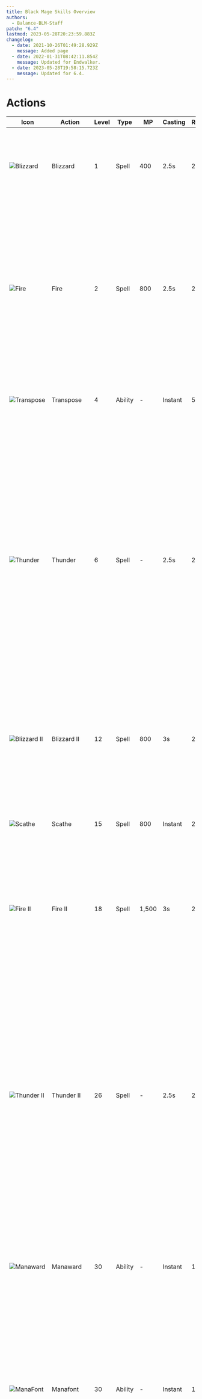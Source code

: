 ```yaml
---
title: Black Mage Skills Overview
authors:
  - Balance-BLM-Staff
patch: "6.4"
lastmod: 2023-05-28T20:23:59.883Z
changelog:
  - date: 2021-10-26T01:49:28.929Z
    message: Added page
  - date: 2022-01-31T08:42:11.854Z
    message: Updated for Endwalker.
  - date: 2023-05-28T19:58:15.723Z
    message: Updated for 6.4.
---
```

# Actions

| Icon                                                                  | Action                 | Level | Type    | MP    | Casting | Recast | Description                                                                                                                                                                                                                                                                                                                                                                                                                                                                               |
| --------------------------------------------------------------------- | ---------------------- | ----- | ------- | ----- | ------- | ------ | ----------------------------------------------------------------------------------------------------------------------------------------------------------------------------------------------------------------------------------------------------------------------------------------------------------------------------------------------------------------------------------------------------------------------------------------------------------------------------------------- |
| ![Blizzard](https://xivapi.com//i//000000//000454_hr1.png)            | Blizzard               | 1     | Spell   | 400   | 2.5s    | 2.5s   | Deals ice damage with a potency of 180.<br>Additional Effect: Grants Umbral Ice or Removes Astral Fire.<br>Duration:15s.                                                                                                                                                                                                                                                                                                                                                                  |
| ![Fire](https://xivapi.com/i/000000/000451_hr1.png)                   | Fire                   | 2     | Spell   | 800   | 2.5s    | 2.5s   | Deals fire damage with a potency of 180.<br>Additional Effect: Grants Astral Fire or removes Umbral Ice<br>Duration: 15s<br>Additional Effect: 40% chance to grant Firestarter<br>Firestarter Effect: Next Fire III will cost no MP and have no cast time<br>Duration: 30s.                                                                                                                                                                                                               |
| ![Transpose](https://xivapi.com/i/000000/000466_hr1.png)              | Transpose              | 4     | Ability | \-    | Instant | 5s     | Swaps Astral Fire with a single Umbral Ice or Umbral Ice with a single Astral Fire.                                                                                                                                                                                                                                                                                                                                                                                                       |
| ![Thunder](https://xivapi.com/i/000000/000457_hr1.png)                | Thunder                | 6     | Spell   | \-    | 2.5s    | 2.5s   | Deals lightning damage with a potency of 120.<br> Additional Effect: Deals lightning damage over time with a potency of 40 for 24s.<br>Can only be cast while under the effect of Thunderhead, granted when gaining Astral Fire or Umbral Ice from an unaspected state, or changing between their influences.<br>Thunderhead Duration: 30s<br>Only one Thunder spell-induced damage over time effect per caster can be inflicted upon a single target.                                    |
| ![Blizzard II](https://xivapi.com/i/002000/002668_hr1.png)            | Blizzard II            | 12    | Spell   | 800   | 3s      | 2.5s   | Deals ice damage with a potency of 80 to target and all enemies nearby it.<br>Additional Effect: Grants Umbral Ice III and removes Astral Fire<br>Duration:15s.                                                                                                                                                                                                                                                                                                                           |
| ![Scathe](https://xivapi.com/i/000000/000462_hr1.png)                 | Scathe                 | 15    | Spell   | 800   | Instant | 2.5s   | Deals unaspected damage with a potency of 100.<br>Additional Effect: 20% chance potency will double.                                                                                                                                                                                                                                                                                                                                                                                      |
| ![Fire II](https://xivapi.com/i/000000/000452_hr1.png)                | Fire II                | 18    | Spell   | 1,500 | 3s      | 2.5s   | Deals fire damage with a potency of 80 to target and all enemies nearby it.<br>Additional Effect: Grants Astral Fire III and removes Umbral Ice<br>Duration: 15s                                                                                                                                                                                                                                                                                                                          |
| ![Thunder II](https://xivapi.com/i/000000/000459_hr1.png)             | Thunder II             | 26    | Spell   | \-    | 2.5s    | 2.5s   | Deals lightning damage with a potency of 60 to target and all enemies near it. <br> Additional Effect: Deals Lightning damage over time with a potency of 30 for 18s.<br>Can only be cast while under the effect of Thunderhead, granted when gaining Astral Fire or Umbral Ice from an unaspected state, or changing between their influences.<br>Thunderhead Duration: 30s<br>Only one Thunder spell-induced damage over time effect per caster can be inflicted upon a single target.  |
| ![Manaward](https://xivapi.com/i/000000/000463_hr1.png)               | Manaward               | 30    | Ability | \-    | Instant | 120s   | Creates a barrier that nullifies damage totaling up to 30% of maximum HP.<br>Duration: 20s.                                                                                                                                                                                                                                                                                                                                                                                               |
| ![ManaFont](https://xivapi.com/i/002000/002651_hr1.png)               | Manafont               | 30    | Ability | \-    | Instant | 120s   | Fully restores MP.<br>Additional Effect: Grants Astral Fire III<br>Duration: 15s<br>Additional Effect: Grants 3 Umbral Hearts<br>Umbral Heart Bonus: Nullifies Astral Fire's MP cost increase for fire spells<br>Additional Effect: Grants Paradox<br>Can only be executed while under the effect of Astral Fire.                                                                                                                                                                         |
| ![Fire III](https://xivapi.com/i/000000/000453_hr1.png)               | Fire III               | 35    | Spell   | 2,000 | 3.5s    | 2.5s   | Deals fire damage with a potency of 280.<br>Additional Effect: Grants Astral Fire III and remove Umbral Ice<br>Duration:15s                                                                                                                                                                                                                                                                                                                                                               |
| ![Blizzard III](https://xivapi.com/i/000000/000456_hr1.png)           | Blizzard III           | 35    | Spell   | 800   | 3.5s    | 2.5s   | Deals ice damage with a potency of 280.<br>Additional Effect: Grants Umbral Ice III and removes Astral Fire<b>Duration: 15s                                                                                                                                                                                                                                                                                                                                                               |
| ![Freeze](https://xivapi.com/i/002000/002653_hr1.png)                 | Freeze                 | 40    | Spell   | 1,000 | 2.5s    | 2.5s   | Deals ice damage with a potency of 120 to target and all enemies near it.<br>Additional Effect: Grants 3 Umbral Hearts<br>Umbral Heart Bonus: Nullifies Astral Fire's MP cost increase for Fire spells and reduces MP cost for Flare by one-third<br>Can only be executed while under the effect of Umbral Ice.                                                                                                                                                                           |
| ![Thunder III](https://xivapi.com/i/000000/000459_hr1.png)            | Thunder III            | 45    | Spell   | \-    | 2.5s    | 2.5s   | Deals lightning damage with a potency of 160. <br> Additional Effect: Deals lightning damage over time with a potency of 45 for 27s.<br>Can only be cast while under the effect of Thunderhead, granted when gaining Astral Fire or Umbral Ice from an unaspected state, or changing between their influences.<br>Thunderhead Duration: 30s<br>Only one Thunder spell-induced damage over time effect per caster can be inflicted upon a single target.                                   |
| ![Aetherial Manipulation](https://xivapi.com/i/000000/000467_hr1.png) | Aetherial Manipulation | 50    | Ability | \-    | Instant | 10s    | Rush to a target party member's side. <br>Unable to cast if bound.                                                                                                                                                                                                                                                                                                                                                                                                                        |
| ![Flare](https://xivapi.com/i/002000/002652_hr1.png)                  | Flare                  | 50    | Spell   | All   | 4s      | 2.5s   | Deals fire damage to a target and all enemies near it with a potency of 240 for the first enemy, and 40% less for all remaining enemies.<br>Additional Effect: Grants Astral Fire III<br>Duration:15s<br>Additional Effect: Grants 3 stacks of Astral Soul<br>Effect ends when Astral Fire expires.<br>Can only be executed while under the effect of Astral Fire.                                                                                                                        |
| ![Ley Lines](https://xivapi.com/i/002000/002656_hr1.png)              | Ley Lines              | 52    | Ability | \-    | Instant | 120s   | Connects with naturally occurring ley lines to create a circle of power which, while standing within it, reduces spell cast time, recast time and auto-attack delay by 15%                                                                                                                                                                                                                                                                                                                |
| ![Blizzard IV](https://xivapi.com/i/002000/002659_hr1.png)            | Blizzard IV            | 58    | Spell   | 800   | 2.5s    | 2.5s   | Deals ice damage with a potency of 310.<br>Additional Effect: Grants 3 Umbral Hearts<br>Umbral Heart Bonus: Nullifies Astral Fire's MP cost increase for Fire spells and reduces MP cost for Flare by one-third<br>Can only be executed while under the effect of Umbral Ice.                                                                                                                                                                                                             |
| ![Fire IV](https://xivapi.com/i/002000/002660_hr1.png)                | Fire IV                | 60    | Spell   | 800   | 2.8s    | 2.5s   | Deals fire damage with a potency of 310.<br>Additioanl Effect: Grants Astral Soul<br>Effect ends when Astral Fire expires.<br>Can only be executed while under the effect of Astral Fire.                                                                                                                                                                                                                                                                                                 |
| ![Between the Lines](https://xivapi.com/i/002000/002661_hr1.png)      | Between the Lines      | 62    | Ability | \-    | Instant | 3s     | Move instantly to Ley Lines drawn by you. <br>Cannot be executed while bound.                                                                                                                                                                                                                                                                                                                                                                                                             |
| ![Thunder IV](https://xivapi.com/i/002000/002662_hr1.png)             | Thunder IV             | 64    | Spell   | 400   | 2.5s    | 2.5s   | Deals lightning damage with a potency of 80 to target and all enemies near it. <br> Additional Effect: Deals lightning damage over time with a potency of 35 for 21s.<br>Can only be cast while under the effect of Thunderhead, granted when gaining Astral Fire or Umbral Ice from an unaspected state, or changing between their influences.<br>Thunderhead Duration: 30s<br>Only one Thunder spell-induced damage over time effect per caster can be inflicted upon a single target.  |
| ![Triplecast](https://xivapi.com/i/002000/002663_hr1.png)             | Triplecast             | 66    | Ability | \-    | Instant | 60s    | The next three spells will require no cast time. Can hold up to two charges.                                                                                                                                                                                                                                                                                                                                                                                                              |
| ![Foul](https://xivapi.com/i/002000/002664_hr1.png)                   | Foul                   | 70    | Spell   | \-    | Instant | 2.5s   | Deals unaspected damage to target and all enemies near it with a potency of 600 for the first enemy, and 60% less for all remaining enemies. Polyglot Cost: 1                                                                                                                                                                                                                                                                                                                             |
| ![Despair](https://xivapi.com/i/002000/002665_hr1.png)                | Despair                | 72    | Spell   | All   | 3s      | 2.5s   | Deals fire damage with a potency of 340.<br>Additional Effect: Grants Astral Fire III<br>Duration: 15s<br>Can only be executed while under the effect of Astral Fire.                                                                                                                                                                                                                                                                                                                     |
| ![Umbral Soul](https://xivapi.com/i/002000/002666_hr1.png)            | Umbral Soul            | 76    | Spell   | \-    | Instant | 2.5s   | Grants Umbral Ice and 1 Umbral Heart.<br>Umbral Heart Bonus: Nullifies Astral Fire's MP cost increase for Fire spells and reduces MP cost for Flare by one-third<br>Additional Effect: Restores an amount of MP commensurate with your stacks of Umbral Ice<br>Umbral Ice I: 2,500 MP<br>Umbral Ice II: 5,000 MP<br>Umbral Ice III: 10,000 MP<br>Can only be executed while under the effect of Umbral ice.                                                                               |
| ![Xenoglossy](https://xivapi.com/i/002000/002667_hr1.png)             | Xenoglossy             | 80    | Spell   | \-    | Instant | 2.5s   | Deals unaspected damage with a potency of 880. Polyglot Cost: 1                                                                                                                                                                                                                                                                                                                                                                                                                           |
| ![High Fire II](https://xivapi.com/i/002000/002669_hr1.png)           | High Fire II           | 82    | Spell   | 1500  | 3s      | 2.5s   | Deals fire damage with a potency of 100 to target and all enemies nearby. <br>Additional Effect: Grants Astral Fire III and removes Umbral Ice<br>Duration: 15s                                                                                                                                                                                                                                                                                                                           |
| ![High Blizzard II](https://xivapi.com/i/002000/002670_hr1.png)       | High Blizzard II       | 82    | Spell   | 800   | 3s      | 2.5s   | Deals ice damage with a potency of 100 to target and all enemies nearby.<br>Additional Effect: Grants Umbral Ice III and removes Astral Fire<br>Duration: 15s                                                                                                                                                                                                                                                                                                                             |
| ![Amplifier](https://xivapi.com/i/002000/002671_hr1.png)              | Amplifier              | 86    | Ability | \-    | Instant | 120s   | Grants Polyglot. Can only be used under the effect of Astral Fire or Umbral Ice.                                                                                                                                                                                                                                                                                                                                                                                                          |
| ![Paradox](https://xivapi.com/i/002000/002672_hr1.png)                | Paradox                | 90    | Spell   | 1600  | Instant | 2.5s   | Deals unaspected damage with a potency of 500. <br>Additional Effect: Grants Astral Fire<br>Duration:15s<br>Additional Effect: Grants Firestarter<br>Firestarter Effect: Next Fire III will require no time to cast and cost no MP<br>Duration: 30s<br>Can only be executed while under the effect of Paradox.<br><br>This action cannot be assigned to a hotbar<br> Fire changes to Paradox when requirements for execution are met.                                                     |
| ![High Thunder](https://xivapi.com/i/002000/002673_hr1.png)           | High Thunder           | 92    | Spell   | \-    | Instant | 2.5s   | Deals lightning damage with a potency of 200. <br> Additional Effect: Deals lightning damage over time with a potency of 55 for 30s.<br>Can only be cast while under the effect of Thunderhead, granted when gaining Astral Fire or Umbral Ice from an unaspected state, or changing between their influences.<br>Thunderhead Duration: 30s<br>Only one Thunder spell-induced damage over time effect per caster can be inflicted upon a single target.                                   |
| ![High Thunder II](https://xivapi.com/i/002000/002674_hr1.png)        | High Thunder II        | 92    | Spell   | \-    | Instant | 2.5s   | Deals lightning damage with a potency of 100 to target and all enemies near it. <br> Additional Effect: Deals lightning damage over time with a potency of 40 for 24s.<br>Can only be cast while under the effect of Thunderhead, granted when gaining Astral Fire or Umbral Ice from an unaspected state, or changing between their influences.<br>Thunderhead Duration: 30s<br>Only one Thunder spell-induced damage over time effect per caster can be inflicted upon a single target. |
| ![Retrace](https://xivapi.com/i/002000/002150_hr1.png)                | Retrace                | 96    | Ability | \-    | Instant | 40s    | Weave ley lines anew, setting your circle of power at a new location.<br>Cano nly be executed while under the effect of Ley Lines.                                                                                                                                                                                                                                                                                                                                                        |
| ![Flare Star](https://xivapi.com/i/002000/002151_hr1.png)             | Flare Star             | 100   | Spell   | \-    | 3s      | 2.5s   | Deals fire damage to target and all enemies nearby it with a potency of 400 for the first enemy, and 65% less for all remaining enemies.<br>Can only be executed when the Astral Soul gauge is full.                                                                                                                                                                                                                                                                                      |

# Magic Ranged DPS actions

| Icon                                                          | Action         | Level | Type    | MP  | Casting | Recast | Description                                                                                            |
| ------------------------------------------------------------- | -------------- | ----- | ------- | --- | ------- | ------ | ------------------------------------------------------------------------------------------------------ |
| ![Addle](https://xivapi.com/i/000000/000861_hr1.png)          | Addle          | 8     | Ability | \-  | Instant | 90s    | Lowers the target's physical damage dealt by 5% and magic damage dealt by 10% for fifteen seconds.     |
| ![Sleep](https://xivapi.com/i/000000/000871_hr1.png)          | Sleep          | 10    | Spell   | 800 | 2.5s    | 2.5s   | Puts target and all enemies nearby to sleep for 30 seconds. Cancels any auto-attacks when cast.        |
| ![Lucid Dreaming](https://xivapi.com/i/000000/000865_hr1.png) | Lucid Dreaming | 14    | Ability | \-  | Instant | 60s    | Gradually restores own MP.<br>Potency: 55 for 21s                                                      |
| ![Swiftcast](https://xivapi.com/i/000000//000866_hr1.png)     | Swiftcast      | 18    | Ability | \-  | Instant | 60s    | Next spell is cast immediately.<br>Duration: 10s                                                       |
| ![Surecast](https://xivapi.com/i/000000//000869_hr1.png)      | Surecast       | 44    | Ability | \-  | Instant | 120s   | Spells can be cast without interruption. Nullifies most incoming knockback and draw-in effects for 6s. |